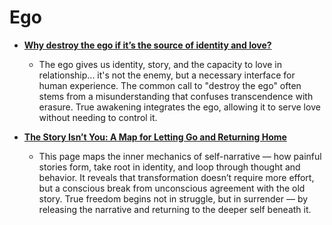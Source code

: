 # Ego


- **[Why destroy the ego if it’s the source of identity and love?](./Destroy.md)**
  - The ego gives us identity, story, and the capacity to love in relationship... it's not the enemy, but a necessary interface for human experience. The common call to "destroy the ego" often stems from a misunderstanding that confuses transcendence with erasure. True awakening integrates the ego, allowing it to serve love without needing to control it.


- **[The Story Isn’t You: A Map for Letting Go and Returning Home](./Suffering.md)**
  - This page maps the inner mechanics of self-narrative — how painful stories form, take root in identity, and loop through thought and behavior. It reveals that transformation doesn’t require more effort, but a conscious break from unconscious agreement with the old story. True freedom begins not in struggle, but in surrender — by releasing the narrative and returning to the deeper self beneath it.
